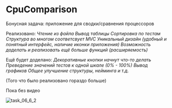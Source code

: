 # CpuComparison
Бонусная задача: приложение для сводки/сравнения процессоров

Реализовано:
*Чтение из файла*
*Вывод таблицы*
*Сортировка по тестам*
*Структура во многом соответсвует MVC*
*Уникальный дизайн (удобный и понятный интерфейс, наличие иконки приложения)*
*Возможность доделать и реализовать ещё больше функций (расширяемость)*

Ещё будет доделано:
*Декоративные кнопки начнут что-то делать*
*Преведение значений тестов к одной шкале (0% - 100%)*
*Вывод графиков*
*Общее улучшение структуры, нейминга и т.д.*

(Того что было реализовано гораздо больше)





Пока без видео

![task_06_6_2](https://user-images.githubusercontent.com/71034843/103138362-d5e46380-46e2-11eb-9889-e04aa62aae01.png)
